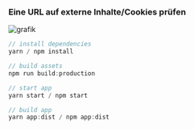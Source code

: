 ### Eine URL auf externe Inhalte/Cookies prüfen

![grafik](https://user-images.githubusercontent.com/2708231/198891355-830e470e-febb-4029-88b5-8b201a5ac4dd.png)


```javascript
// install dependencies
yarn / npm install

// build assets
npm run build:production

// start app
yarn start / npm start

// build app 
yarn app:dist / npm app:dist
```

